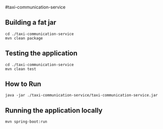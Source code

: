 #taxi-communication-service
## Building a fat jar
```shell
cd ./taxi-communication-service
mvn clean package
```

## Testing the application
```shell
cd ./taxi-communication-service
mvn clean test
```

## How to Run
```shell
java -jar ./taxi-communication-service/taxi-communication-service.jar
```

## Running the application locally
```shell
mvn spring-boot:run
```